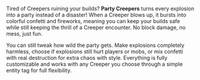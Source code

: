 Tired of Creepers ruining your builds? **Party Creepers** turns every explosion into a party instead of a disaster! When a Creeper blows up, it bursts into colorful confetti and fireworks, meaning you can keep your builds safe while still keeping the thrill of a Creeper encounter. No block damage, no mess, just fun.  

You can still tweak how wild the party gets. Make explosions completely harmless, choose if explosions still hurt players or mobs, or mix confetti with real destruction for extra chaos with style. Everything is fully customizable and works with any Creeper you choose through a simple entity tag for full flexibility.  
